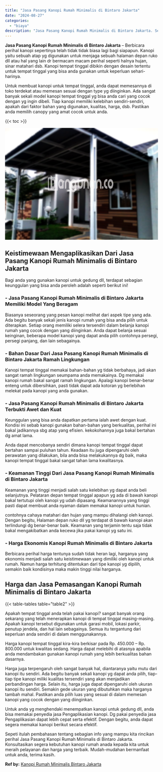 ```yaml
---
title: "Jasa Pasang Kanopi Rumah Minimalis di Bintaro Jakarta"
date: "2024-08-27"
categories: 
  - "biaya"
description: "Jasa Pasang Kanopi Rumah Minimalis di Bintaro Jakarta. Sepeti itulah pembahasan tentang sebagian info yang mampu kita rincikan perihal Jasa Pasang Kanopi Rum..."
---
```


**Jasa Pasang Kanopi Rumah Minimalis di Bintaro Jakarta** – Berbicara perihal kanopi sepertinya telah tidak tidak biasa lagi bagi siapapun. Kanopi yaitu sebuah atap yg digunakan untuk menjaga sebuah halaman depan ruko dll atau hal yang lain dr bermacam macam perihal seperti halnya hujan, sinar matahari dsb. Kanopi tempat tinggal dibikin dengan desain tertentu untuk tempat tinggal yang bisa anda gunakan untuk keperluan sehari-harinya.

Untuk membuat kanopi untuk tempat tinggal, anda dapat memesannya di toko terdekat atau memesan sesuai dengan type yg diinginkan. Ada sangat banyak sekali model kanopi tempat tinggal yg bisa anda cari yang cocok dengan yg ingin dibeli. Tiap kanopi memiliki kelebihan sendiri-sendiri, apakah dari faktor bahan yang digunakan, kualitas, harga, dsb. Pastikan anda memilih canopy yang amat cocok untuk anda.

{{< toc >}}

![Jasa Pasang Kanopi Rumah Minimalis di Bintaro Jakarta](/images/harga-kanopi-minimalis-16.png)

## Keistimewaan Mengaplikasikan Dari Jasa Pasang Kanopi Rumah Minimalis di Bintaro Jakarta

Bagi anda yang gunakan kanopi untuk gedung dll, terdapat sebagian keunggulan yang bisa anda peroleh adalah seperti berikut ini!

### \- Jasa Pasang Kanopi Rumah Minimalis di Bintaro Jakarta Memiliki Model Yang Beragam

Biasanya seseorang yang pesan kanopi melihat dari aspek tipe yang ada. Ada begitu banyak sekali jenis kanopi rumah yang bisa anda pilih untuk diterapkan. Setiap orang memiliki selera tersendiri dalam belanja kanopi rumah yang cocok dengan yang diinginkan. Anda dapat belanja sesuai keinginan, beberapa model kanopi yang dapat anda pilih contohnya persegi, persegi panjang, dan lain sebagainya.

### \- Bahan Dasar Dari Jasa Pasang Kanopi Rumah Minimalis di Bintaro Jakarta Ramah Lingkungan

Kanopi tempat tinggal memakai bahan-bahan yg tidak berbahaya, jadi akan sangat ramah lingkungan seumpama anda memakainya. Dg memakai kanopi rumah bakal sangat ramah lingkungan. Apalagi kanopi benar-benar enteng untuk dibersihkan, pasti tidak dapat ada kotoran yg berlebihan melekat pada kanopi yang anda gunakan.

### \- Jasa Pasang Kanopi Rumah Minimalis di Bintaro Jakarta Terbukti Awet dan Kuat

Keunggulan yang bisa anda dapatkan pertama ialah awet dengan kuat. Kondisi ini sebab kanopi gunakan bahan-bahan yang berkualitas, perihal ini bakal jadikannya sbg atap yang efisien. kekokohannya juga bakal bertahan dg amat lama.

Anda dapat mencobanya sendiri dimana kanopi tempat tinggal dapat bertahan sampai puluhan tahun. Keadaan itu juga dipengaruhi oleh perawatan yang dilakukan, bila anda bisa melakukannya dg baik, maka kanopi tempat tinggal bakal sangat tahan lama kwalitasnya.

### \- Keamanan Tinggi Dari Jasa Pasang Kanopi Rumah Minimalis di Bintaro Jakarta

Keamanan yang tinggi menjadi salah satu kelebihan yg dapat anda beli selanjutnya. Pelataran depan tempat tinggal apapun yg ada di bawah kanopi bakal tertutupi oleh kanopi yg udah dipasang. Keamanannya yang tinggi pasti dapat membuat anda nyaman dalam memakai kanopi untuk hunian.

contohnya cahaya matahari dan hujan yang mampu dihalangi oleh kanopi. Dengan begitu, Halaman depan ruko dll yg terdapat di bawah kanopi akan terlindungi dg benar-benar baik. Keamanan yang terjamin tentu saja tidak bakal mengakibatkan anda kecewa jika pakai kanopi yg satu ini.

### \- Harga Ekonomis Kanopi Rumah Minimalis di Bintaro Jakarta

Berbicara perihal harga tentunya sudah tidak heran lagi, harganya yang ekonomis menjadi salah satu keistimewaan yang dimiliki oleh kanopi untuk rumah. Namun harga terhitung ditentukan dari tipe kanopi yg dipilih, semakin baik kondisinya maka makin tinggi nilai harganya.

## Harga dan Jasa Pemasangan Kanopi Rumah Minimalis di Bintaro Jakarta

{{< table-tables table="table2" >}}

Apakah tempat tinggal anda telah pakai kanopi? sangat banyak orang sekarang yang telah menerapkan kanopi di tempat tinggal masing-masing. Apakah kanopi tersebut digunakan untuk garasi mobil, lokasi parkir, penutup jendela, dan hal lain sebagainya. Semua itu tergantung dari keperluan anda sendiri di dalam menggunakannya.

Harga kanopi tempat tinggal kira-kira berkisar pada Rp. 450.000 – Rp. 800.000 untuk kwalitas sedang. Harga dapat melebihi di atasnya apabila anda mendambakan gunakan kanopi rumah yang lebih berkualitas bahan dasarnya.

Harga juga terpengaruh oleh sangat banyak hal, diantaranya yaitu mutu dari kanopi itu sendiri. Ada begitu banyak sekali kanopi yg dapat anda pilih, tiap-tiap tipe kanopi miliki kualitas tersendiri yang akan menjadikan perbandingan harga. Selain itu, harga juga dapat dipengaruhi oleh ukuran kanopi itu sendiri. Semakin gede ukuran yang dibutuhkan maka harganya tambah mahal. Pastikan anda pilih luas yang sesuai di dalam memesan kanopi yang cocok dengan yang diinginkan.

Untuk anda yg menghendaki menempatkan kanopi untuk gedung dll, anda bisa memakai penyedia jasa Pengaplikasian kanopi. Dg pakai penyedia jasa Pengaplikasian dapat lebih cepat serta efektif. Dengan begitu, anda dapat segera memakai kanopi berikut secara efektif.

Sepeti itulah pembahasan tentang sebagian info yang mampu kita rincikan perihal Jasa Pasang Kanopi Rumah Minimalis di Bintaro Jakarta. Konsultasikan segera kebutuhan kanopi rumah anada kepada kita untuk meraih pelayanan dan harga yang terbaik. Mudah-mudahan bermanfaat untuk anda, terima kasih.

**Ref by:**  [Kanopi Rumah Minimalis Bintaro Jakarta](https://id.wikipedia.org/wiki/Kanopi)
